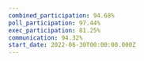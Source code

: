 ```yaml
---
combined_participation: 94.68%
poll_participation: 97.44%
exec_participation: 81.25%
communication: 94.32%
start_date: 2022-06-30T00:00:00.000Z
---
```

